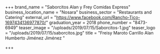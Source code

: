 +++
brand_name = "Saborcitos Alan y Frey Comidas Express"
business_location_name = "Nosara"
business_sector = "Restaurants and Catering"
external_url = "https://www.facebook.com/Rancho-Tico-1697434136977870/"
graduation_year = 2018
phone_number = "8473-6949"
teaser_image = "/uploads/2019/07/15/Saborcitos-1.jpg"
teaser_logo = "/uploads/2019/07/15/saborcitos.jpg"
title = "Freisy Maroto Carrillo Alan Humberto Jiménez Jiménez "

+++
